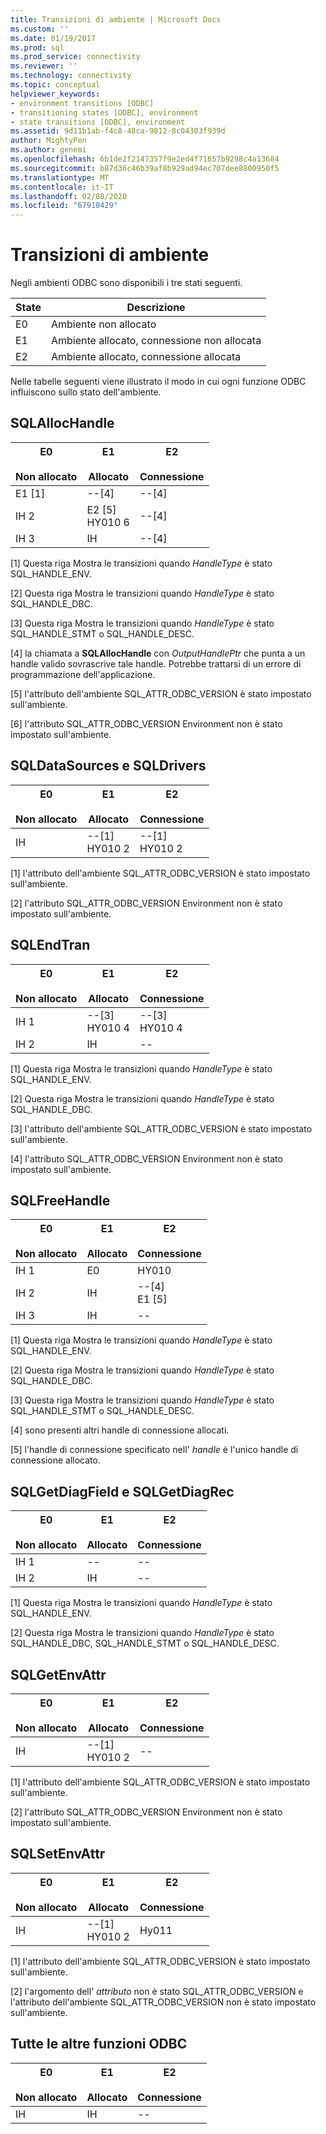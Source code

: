 ```yaml
---
title: Transizioni di ambiente | Microsoft Docs
ms.custom: ''
ms.date: 01/19/2017
ms.prod: sql
ms.prod_service: connectivity
ms.reviewer: ''
ms.technology: connectivity
ms.topic: conceptual
helpviewer_keywords:
- environment transitions [ODBC]
- transitioning states [ODBC], environment
- state transitions [ODBC], environment
ms.assetid: 9d11b1ab-f4c8-48ca-9812-8c04303f939d
author: MightyPen
ms.author: genemi
ms.openlocfilehash: 6b1de2f2147357f9e2ed4f71657b9298c4a13684
ms.sourcegitcommit: b87d36c46b39af8b929ad94ec707dee8800950f5
ms.translationtype: MT
ms.contentlocale: it-IT
ms.lasthandoff: 02/08/2020
ms.locfileid: "67910429"
---
```

# <a name="environment-transitions"></a>Transizioni di ambiente
Negli ambienti ODBC sono disponibili i tre stati seguenti.  
  
|State|Descrizione|  
|-----------|-----------------|  
|E0|Ambiente non allocato|  
|E1|Ambiente allocato, connessione non allocata|  
|E2|Ambiente allocato, connessione allocata|  
  
 Nelle tabelle seguenti viene illustrato il modo in cui ogni funzione ODBC influiscono sullo stato dell'ambiente.  
  
## <a name="sqlallochandle"></a>SQLAllocHandle  
  
|E0<br /><br /> Non allocato|E1<br /><br /> Allocato|E2<br /><br /> Connessione|  
|------------------------|----------------------|-----------------------|  
|E1 [1]|--[4]|--[4]|  
|IH 2|E2 [5]<br />HY010 6|--[4]|  
|IH 3|IH|--[4]|  
  
 [1] Questa riga Mostra le transizioni quando *HandleType* è stato SQL_HANDLE_ENV.  
  
 [2] Questa riga Mostra le transizioni quando *HandleType* è stato SQL_HANDLE_DBC.  
  
 [3] Questa riga Mostra le transizioni quando *HandleType* è stato SQL_HANDLE_STMT o SQL_HANDLE_DESC.  
  
 [4] la chiamata a **SQLAllocHandle** con *OutputHandlePtr* che punta a un handle valido sovrascrive tale handle. Potrebbe trattarsi di un errore di programmazione dell'applicazione.  
  
 [5] l'attributo dell'ambiente SQL_ATTR_ODBC_VERSION è stato impostato sull'ambiente.  
  
 [6] l'attributo SQL_ATTR_ODBC_VERSION Environment non è stato impostato sull'ambiente.  
  
## <a name="sqldatasources-and-sqldrivers"></a>SQLDataSources e SQLDrivers  
  
|E0<br /><br /> Non allocato|E1<br /><br /> Allocato|E2<br /><br /> Connessione|  
|------------------------|----------------------|-----------------------|  
|IH|--[1]<br />HY010 2|--[1]<br />HY010 2|  
  
 [1] l'attributo dell'ambiente SQL_ATTR_ODBC_VERSION è stato impostato sull'ambiente.  
  
 [2] l'attributo SQL_ATTR_ODBC_VERSION Environment non è stato impostato sull'ambiente.  
  
## <a name="sqlendtran"></a>SQLEndTran  
  
|E0<br /><br /> Non allocato|E1<br /><br /> Allocato|E2<br /><br /> Connessione|  
|------------------------|----------------------|-----------------------|  
|IH 1|--[3]<br />HY010 4|--[3]<br />HY010 4|  
|IH 2|IH|--|  
  
 [1] Questa riga Mostra le transizioni quando *HandleType* è stato SQL_HANDLE_ENV.  
  
 [2] Questa riga Mostra le transizioni quando *HandleType* è stato SQL_HANDLE_DBC.  
  
 [3] l'attributo dell'ambiente SQL_ATTR_ODBC_VERSION è stato impostato sull'ambiente.  
  
 [4] l'attributo SQL_ATTR_ODBC_VERSION Environment non è stato impostato sull'ambiente.  
  
## <a name="sqlfreehandle"></a>SQLFreeHandle  
  
|E0<br /><br /> Non allocato|E1<br /><br /> Allocato|E2<br /><br /> Connessione|  
|------------------------|----------------------|-----------------------|  
|IH 1|E0|HY010|  
|IH 2|IH|--[4]<br />E1 [5]|  
|IH 3|IH|--|  
  
 [1] Questa riga Mostra le transizioni quando *HandleType* è stato SQL_HANDLE_ENV.  
  
 [2] Questa riga Mostra le transizioni quando *HandleType* è stato SQL_HANDLE_DBC.  
  
 [3] Questa riga Mostra le transizioni quando *HandleType* è stato SQL_HANDLE_STMT o SQL_HANDLE_DESC.  
  
 [4] sono presenti altri handle di connessione allocati.  
  
 [5] l'handle di connessione specificato nell' *handle* è l'unico handle di connessione allocato.  
  
## <a name="sqlgetdiagfield-and-sqlgetdiagrec"></a>SQLGetDiagField e SQLGetDiagRec  
  
|E0<br /><br /> Non allocato|E1<br /><br /> Allocato|E2<br /><br /> Connessione|  
|------------------------|----------------------|-----------------------|  
|IH 1|--|--|  
|IH 2|IH|--|  
  
 [1] Questa riga Mostra le transizioni quando *HandleType* è stato SQL_HANDLE_ENV.  
  
 [2] Questa riga Mostra le transizioni quando *HandleType* è stato SQL_HANDLE_DBC, SQL_HANDLE_STMT o SQL_HANDLE_DESC.  
  
## <a name="sqlgetenvattr"></a>SQLGetEnvAttr  
  
|E0<br /><br /> Non allocato|E1<br /><br /> Allocato|E2<br /><br /> Connessione|  
|------------------------|----------------------|-----------------------|  
|IH|--[1]<br />HY010 2|--|  
  
 [1] l'attributo dell'ambiente SQL_ATTR_ODBC_VERSION è stato impostato sull'ambiente.  
  
 [2] l'attributo SQL_ATTR_ODBC_VERSION Environment non è stato impostato sull'ambiente.  
  
## <a name="sqlsetenvattr"></a>SQLSetEnvAttr  
  
|E0<br /><br /> Non allocato|E1<br /><br /> Allocato|E2<br /><br /> Connessione|  
|------------------------|----------------------|-----------------------|  
|IH|--[1]<br />HY010 2|Hy011|  
  
 [1] l'attributo dell'ambiente SQL_ATTR_ODBC_VERSION è stato impostato sull'ambiente.  
  
 [2] l'argomento dell' *attributo* non è stato SQL_ATTR_ODBC_VERSION e l'attributo dell'ambiente SQL_ATTR_ODBC_VERSION non è stato impostato sull'ambiente.  
  
## <a name="all-other-odbc-functions"></a>Tutte le altre funzioni ODBC  
  
|E0<br /><br /> Non allocato|E1<br /><br /> Allocato|E2<br /><br /> Connessione|  
|------------------------|----------------------|-----------------------|  
|IH|IH|--|
